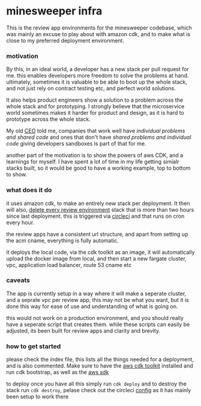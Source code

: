 # minesweeper infra

This is the review app environments for the minesweeper codebase, which was mainly an excuse to play about with amazon cdk, and to make what is close to my preferred deployment environment.

### motivation

By this, in an ideal world, a developer has a new stack per pull request for me. this enables developers more freedom to solve the problems at hand. ultimately, sometimes it is valuable to be able to boot up the whole stack, and not just rely on contract testing etc, and perfect world solutions.

It also helps product engineers show a solution to a problem across the whole stack and for prototyping. I strongly believe that the microservice world sometimes makes it harder for product and design, as it is hard to prototype across the whole stack.

My old [CEO](https://twitter.com/cameronp) told me, companies that work well have _individual problems and shared code_ and ones that don't have _shared problems and individual code_ giving developers sandboxes is part of that for me.

another part of the motivation is to show the powers of aws CDK, and a learnings for myself. I have spent a lot of time in my life getting simialr stacks built, so it would be good to have a working example, top to bottom to show.

### what does it do

it uses amazon cdk, to make an entirely new stack per deployment. It then
will also, [delete every review environment](https://github.com/mcgoooo/mine-sweeper/blob/master/infra/stack-deletion/review-app-older-than.js#L17:L17) stack that is more than two hours
since last deployment. this is triggered via [circleci](https://github.com/mcgoooo/mine-sweeper/blob/master/.circleci/config.yml#L58:L59) and that runs on cron every hour.

the review apps have a consistent url structure, and apart from setting up the acm cname, everything is fully automatic.

it deploys the local code, via the cdk toolkit as an image, it will automatically upload the docker image from local, and then start a new fargate cluster, vpc, application load balancer, route 53 cname etc

### caveats

The app is currently setup in a way where it will make a seperate cluster, and a seprate vpc per review app, this may not be what you want, but it is done this way for ease of use and understanding of what is going on.

this would not work on a production environment, and you should really have a seperate script that creates them. while these scripts can easily be adjusted, its been built for review apps and clarity and brevity.

### how to get started

please check the index file, this lists all the things needed for a deployment, and is also commented. Make sure to have the [aws cdk toolkit](https://github.com/aws/aws-cdk) installed and run cdk bootstrap, as well as the [aws sdk](https://aws.amazon.com/sdk-for-javascript/)

to deploy once you have all this simply run `cdk deploy` and to destroy the stack run `cdk destroy`, pelase check out the circleci [config](https://github.com/mcgoooo/mine-sweeper/blob/master/.circleci/config.yml) as it has mainly been setup to work there
